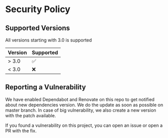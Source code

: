 # Security Policy

## Supported Versions

All versions starting with 3.0 is supported

| Version | Supported          |
| ------- | ------------------ |
| > 3.0   | :white_check_mark: |
| < 3.0   | :x:                |

## Reporting a Vulnerability

We have enabled Dependabot and Renovate on this repo to get notified about new dependencies version. We do the update as soon as possible on master branch. In case of big vulnerability, we also create a new version with the patch available.

If you found a vulnerability on this project, you can open an issue or open a PR with the fix.
